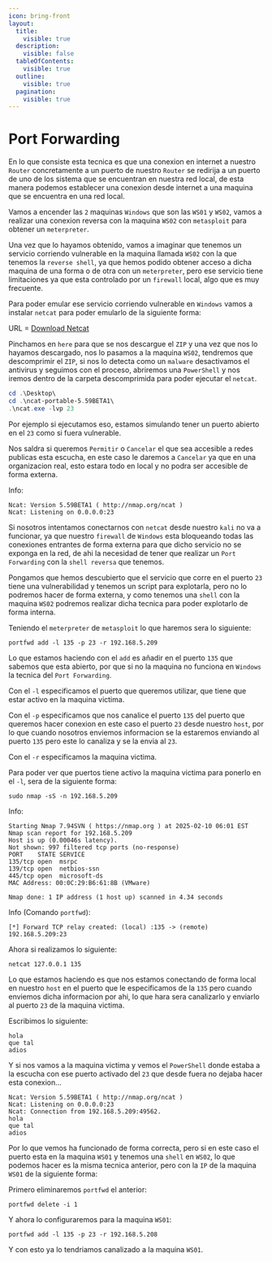 ```yaml
---
icon: bring-front
layout:
  title:
    visible: true
  description:
    visible: false
  tableOfContents:
    visible: true
  outline:
    visible: true
  pagination:
    visible: true
---
```


# Port Forwarding

En lo que consiste esta tecnica es que una conexion en internet a nuestro `Router` concretamente a un puerto de nuestro `Router` se redirija a un puerto de uno de los sistema que se encuentran en nuestra red local, de esta manera podemos establecer una conexion desde internet a una maquina que se encuentra en una red local.

Vamos a encender las `2` maquinas `Windows` que son las `WS01` y `WS02`, vamos a realizar una conexion reversa con la maquina `WS02` con `metasploit` para obtener un `meterpreter`.

Una vez que lo hayamos obtenido, vamos a imaginar que tenemos un servicio corriendo vulnerable en la maquina llamada `WS02` con la que tenemos la `reverse shell`, ya que hemos podido obtener acceso a dicha maquina de una forma o de otra con un `meterpreter`, pero ese servicio tiene limitaciones ya que esta controlado por un `firewall` local, algo que es muy frecuente.

Para poder emular ese servicio corriendo vulnerable en `Windows` vamos a instalar `netcat` para poder emularlo de la siguiente forma:

URL = [Download Netcat](https://nmap.org/ncat/)

Pinchamos en `here` para que se nos descargue el `ZIP` y una vez que nos lo hayamos descargado, nos lo pasamos a la maquina `WS02`, tendremos que descomprimir el `ZIP`, si nos lo detecta como un `malware` desactivamos el antivirus y seguimos con el proceso, abriremos una `PowerShell` y nos iremos dentro de la carpeta descomprimida para poder ejecutar el `netcat`.

```powershell
cd .\Desktop\
cd .\ncat-portable-5.59BETA1\
.\ncat.exe -lvp 23
```

Por ejemplo si ejecutamos eso, estamos simulando tener un puerto abierto en el `23` como si fuera vulnerable.

Nos saldra si queremos `Permitir` o `Cancelar` el que sea accesible a redes publicas esta escucha, en este caso le daremos a `Cancelar` ya que en una organizacion real, esto estara todo en local y no podra ser accesible de forma externa.

Info:

```
Ncat: Version 5.59BETA1 ( http://nmap.org/ncat )
Ncat: Listening on 0.0.0.0:23
```

Si nosotros intentamos conectarnos con `netcat` desde nuestro `kali` no va a funcionar, ya que nuestro `firewall` de `Windows` esta bloqueando todas las conexiones entrantes de forma externa para que dicho servicio no se exponga en la red, de ahi la necesidad de tener que realizar un `Port Forwarding` con la `shell reversa` que tenemos.

Pongamos que hemos descubierto que el servicio que corre en el puerto `23` tiene una vulnerabilidad y tenemos un script para explotarla, pero no lo podremos hacer de forma externa, y como tenemos una `shell` con la maquina `WS02` podremos realizar dicha tecnica para poder explotarlo de forma interna.

Teniendo el `meterpreter` de `metasploit` lo que haremos sera lo siguiente:

```shell
portfwd add -l 135 -p 23 -r 192.168.5.209
```

Lo que estamos haciendo con el `add` es añadir en el puerto `135` que sabemos que esta abierto, por que si no la maquina no funciona en `Windows` la tecnica del `Port Forwarding`.

Con el `-l` especificamos el puerto que queremos utilizar, que tiene que estar activo en la maquina victima.

Con el `-p` especificamos que nos canalice el puerto `135` del puerto que queremos hacer conexion en este caso el puerto `23` desde nuestro `host`, por lo que cuando nosotros enviemos informacion se la estaremos enviando al puerto `135` pero este lo canaliza y se la envia al `23`.

Con el `-r` especificamos la maquina victima.

Para poder ver que puertos tiene activo la maquina victima para ponerlo en el `-l`, sera de la siguiente forma:

```shell
sudo nmap -sS -n 192.168.5.209
```

Info:

```
Starting Nmap 7.94SVN ( https://nmap.org ) at 2025-02-10 06:01 EST
Nmap scan report for 192.168.5.209
Host is up (0.00046s latency).
Not shown: 997 filtered tcp ports (no-response)
PORT    STATE SERVICE
135/tcp open  msrpc
139/tcp open  netbios-ssn
445/tcp open  microsoft-ds
MAC Address: 00:0C:29:B6:61:8B (VMware)

Nmap done: 1 IP address (1 host up) scanned in 4.34 seconds
```

Info (Comando `portfwd`):

```
[*] Forward TCP relay created: (local) :135 -> (remote) 192.168.5.209:23
```

Ahora si realizamos lo siguiente:

```shell
netcat 127.0.0.1 135
```

Lo que estamos haciendo es que nos estamos conectando de forma local en nuestro `host` en el puerto que le especificamos de la `135` pero cuando enviemos dicha informacion por ahi, lo que hara sera canalizarlo y enviarlo al puerto `23` de la maquina victima.

Escribimos lo siguiente:

```
hola
que tal
adios
```

Y si nos vamos a la maquina victima y vemos el `PowerShell` donde estaba a la escucha con ese puerto activado del `23` que desde fuera no dejaba hacer esta conexion...

```
Ncat: Version 5.59BETA1 ( http://nmap.org/ncat )
Ncat: Listening on 0.0.0.0:23
Ncat: Connection from 192.168.5.209:49562.
hola
que tal
adios
```

Por lo que vemos ha funcionado de forma correcta, pero si en este caso el puerto esta en la maquina `WS01` y tenemos una `shell` en `WS02`, lo que podemos hacer es la misma tecnica anterior, pero con la `IP` de la maquina `WS01` de la siguiente forma:

Primero eliminaremos `portfwd` el anterior:

```shell
portfwd delete -i 1
```

Y ahora lo configuraremos para la maquina `WS01`:

```shell
portfwd add -l 135 -p 23 -r 192.168.5.208
```

Y con esto ya lo tendriamos canalizado a la maquina `WS01`.
